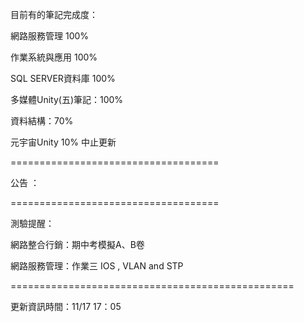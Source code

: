 目前有的筆記完成度：

網路服務管理 100%

作業系統與應用 100%

SQL SERVER資料庫 100%

多媒體Unity(五)筆記：100%

資料結構：70%

元宇宙Unity 10% 中止更新

====================================

公告 ：


====================================

測驗提醒：

網路整合行銷：期中考模擬A、B卷

網路服務管理：作業三 IOS , VLAN and STP

=================================================

更新資訊時間：11/17 17：05
